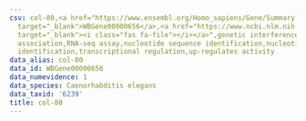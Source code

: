 ```yaml
---
csv: col-80,<a href="https://www.ensembl.org/Homo_sapiens/Gene/Summary?db=core;g=WBGene00000656"
  target="_blank">WBGene00000656</a>,<a href="https://www.ncbi.nlm.nih.gov/pubmed/27496166"
  target="_blank"><i class="fas fa-file"></i></a>",genetic interference,functional
  association,RNA-seq assay,nucleotide sequence identification,nucleotide sequence
  identification,transcriptional regulation,up-regulates activity
data_alias: col-80
data_id: WBGene00000656
data_numevidence: 1
data_species: Caenorhabditis elegans
data_taxid: '6239'
title: col-80
---
```

